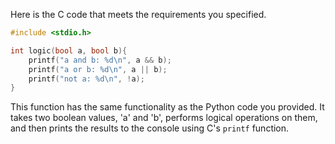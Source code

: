 
Here is the C code that meets the requirements you specified.
```c
#include <stdio.h>

int logic(bool a, bool b){
    printf("a and b: %d\n", a && b);
    printf("a or b: %d\n", a || b);
    printf("not a: %d\n", !a);
}
```
This function has the same functionality as the Python code you provided. It takes two boolean values, 'a' and 'b', performs logical operations on them, and then prints the results to the console using C's `printf` function.
